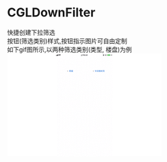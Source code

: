 # CGLDownFilter
快捷创建下拉筛选  
按钮(筛选类别)样式,按钮指示图片可自由定制  
如下gif图所示,以两种筛选类别(类型, 楼盘)为例  
![Image text](https://raw.githubusercontent.com/cglwxn/CGLDownFilter/master/CGLDownFilter/CGLDownFilter/images/CGLDownFilterGif.gif)
